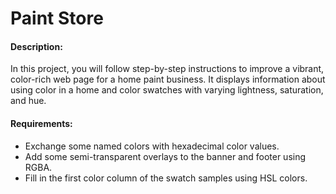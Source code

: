 # Paint Store

#### **Description:** 
In this project, you will follow step-by-step instructions to improve a vibrant, 
color-rich web page for a home paint business. It displays information about using color in a home 
and color swatches with varying lightness, saturation, and hue.

#### **Requirements:**
* Exchange some named colors with hexadecimal color values.
* Add some semi-transparent overlays to the banner and footer using RGBA.
* Fill in the first color column of the swatch samples using HSL colors.